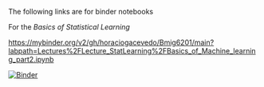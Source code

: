 The following links are for binder notebooks

For the *Basics of Statistical Learning* 

https://mybinder.org/v2/gh/horaciogacevedo/Bmig6201/main?labpath=Lectures%2FLecture_StatLearning%2FBasics_of_Machine_learning_part2.ipynb

[![Binder](https://mybinder.org/badge_logo.svg)](https://mybinder.org/v2/gh/horaciogacevedo/Bmig6201/main?labpath=Lectures%2FLecture_StatLearning%2FBasics_of_Machine_learning_part2.ipynb)
